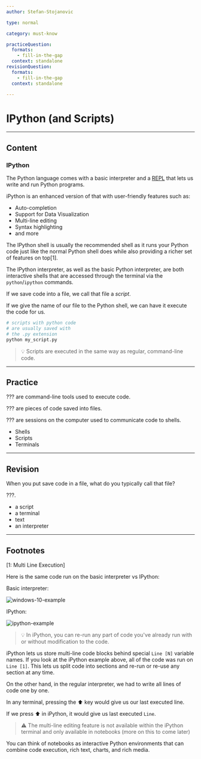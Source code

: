 ```yaml
---
author: Stefan-Stojanovic

type: normal

category: must-know

practiceQuestion:
  formats:
    - fill-in-the-gap
  context: standalone
revisionQuestion:
  formats:
    - fill-in-the-gap
  context: standalone

---
```


# IPython (and Scripts)

---
## Content

### IPython

The Python language comes with a basic interpreter and a [REPL](https://www.enki.com/glossary/general/repl) that lets us write and run Python programs.

iPython is an enhanced version of that with user-friendly features such as:
- Auto-completion
- Support for Data Visualization
- Multi-line editing
- Syntax highlighting
- and more

The IPython shell is usually the recommended shell as it runs your Python code just like the normal Python shell does while also providing a richer set of features on top[1].

The IPython interpreter, as well as the basic Python interpreter, are both interactive shells that are accessed through the terminal via the `python`/`ipython` commands.

If we save code into a file, we call that file a *script*.

If we give the name of our file to the Python shell, we can have it execute the code for us.

```sh
# scripts with python code
# are usually saved with
# the .py extension
python my_script.py
```

> 💡 Scripts are executed in the same way as regular, command-line code.


---
## Practice

??? are command-line tools used to execute code.

??? are pieces of code saved into files.

??? are sessions on the computer used to communicate code to shells.

- Shells
- Scripts
- Terminals

---
## Revision

When you put save code in a file, what do you typically call that file?

???.

- a script
- a terminal
- text
- an interpreter

---
## Footnotes
[1: Multi Line Execution]

Here is the same code run on the basic interpreter vs IPython:

Basic interpreter:

![windows-10-example](https://img.enkipro.com/cb342ec6c5fb4860fee889d907ee176b.png)

IPython:

![ipython-example](https://img.enkipro.com/02420b736677cad5a5d5d8bcaac54bf4.png)

> 💡 In iPython, you can re-run any part of code you've already run with or without modification to the code.


iPython lets us store multi-line code blocks behind special `Line [N]` variable names. If you look at the iPython example above, all of the code was run on `Line [1]`. This lets us split code into sections and re-run or re-use any section at any time.

On the other hand, in the regular interpreter, we had to write all lines of code one by one.

In any terminal, pressing the ⬆️ key would give us our last executed line.

If we press ⬆️ in iPython, it would give us last executed `Line`.

> ⚠️ The multi-line editing feature is not available within the iPython terminal and only available in notebooks (more on this to come later)

You can think of notebooks as interactive Python environments that can combine code execution, rich text, charts, and rich media. 
 